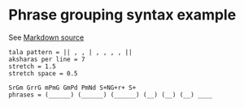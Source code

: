 <script src="http://sriku.org/lib/carnot/carnot.min.js"></script>

# Phrase grouping syntax example

See [Markdown source](phrase-sample.md)

    tala pattern = || , , | , , , , ||
    aksharas per line = 7
    stretch = 1.5
    stretch space = 0.5

    SrGm GrrG mPmG GmPd PmNd S+NG+r+ S+
    phrases = (______) (______) (______) (__) (__) (__) ____


